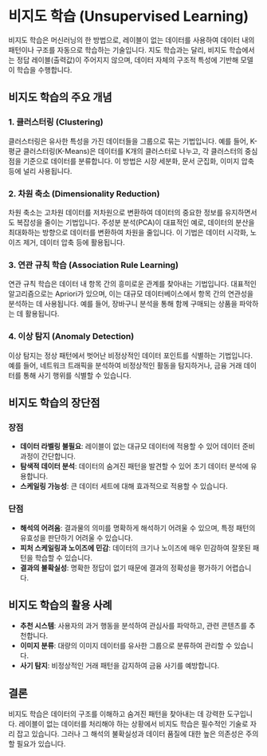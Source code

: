 # 비지도 학습 (Unsupervised Learning)

비지도 학습은 머신러닝의 한 방법으로, 레이블이 없는 데이터를 사용하여 데이터 내의 패턴이나 구조를 자동으로 학습하는 기술입니다. 지도 학습과는 달리, 비지도 학습에서는 정답 레이블(출력값)이 주어지지 않으며, 데이터 자체의 구조적 특성에 기반해 모델이 학습을 수행합니다.

## 비지도 학습의 주요 개념

### 1. 클러스터링 (Clustering)
클러스터링은 유사한 특성을 가진 데이터들을 그룹으로 묶는 기법입니다. 예를 들어, K-평균 클러스터링(K-Means)은 데이터를 K개의 클러스터로 나누고, 각 클러스터의 중심점을 기준으로 데이터를 분류합니다. 이 방법은 시장 세분화, 문서 군집화, 이미지 압축 등에 널리 사용됩니다.

### 2. 차원 축소 (Dimensionality Reduction)
차원 축소는 고차원 데이터를 저차원으로 변환하여 데이터의 중요한 정보를 유지하면서도 복잡성을 줄이는 기법입니다. 주성분 분석(PCA)이 대표적인 예로, 데이터의 분산을 최대화하는 방향으로 데이터를 변환하여 차원을 줄입니다. 이 기법은 데이터 시각화, 노이즈 제거, 데이터 압축 등에 활용됩니다.

### 3. 연관 규칙 학습 (Association Rule Learning)
연관 규칙 학습은 데이터 내 항목 간의 흥미로운 관계를 찾아내는 기법입니다. 대표적인 알고리즘으로는 Apriori가 있으며, 이는 대규모 데이터베이스에서 항목 간의 연관성을 분석하는 데 사용됩니다. 예를 들어, 장바구니 분석을 통해 함께 구매되는 상품을 파악하는 데 활용됩니다.

### 4. 이상 탐지 (Anomaly Detection)
이상 탐지는 정상 패턴에서 벗어난 비정상적인 데이터 포인트를 식별하는 기법입니다. 예를 들어, 네트워크 트래픽을 분석하여 비정상적인 활동을 탐지하거나, 금융 거래 데이터를 통해 사기 행위를 식별할 수 있습니다.

## 비지도 학습의 장단점

### 장점
- **데이터 라벨링 불필요**: 레이블이 없는 대규모 데이터에 적용할 수 있어 데이터 준비 과정이 간단합니다.
- **탐색적 데이터 분석**: 데이터의 숨겨진 패턴을 발견할 수 있어 초기 데이터 분석에 유용합니다.
- **스케일링 가능성**: 큰 데이터 세트에 대해 효과적으로 적용할 수 있습니다.

### 단점
- **해석의 어려움**: 결과물의 의미를 명확하게 해석하기 어려울 수 있으며, 특정 패턴의 유효성을 판단하기 어려울 수 있습니다.
- **피처 스케일링과 노이즈에 민감**: 데이터의 크기나 노이즈에 매우 민감하여 잘못된 패턴을 학습할 수 있습니다.
- **결과의 불확실성**: 명확한 정답이 없기 때문에 결과의 정확성을 평가하기 어렵습니다.

## 비지도 학습의 활용 사례
- **추천 시스템**: 사용자의 과거 행동을 분석하여 관심사를 파악하고, 관련 콘텐츠를 추천합니다.
- **이미지 분류**: 대량의 이미지 데이터를 유사한 그룹으로 분류하여 관리할 수 있습니다.
- **사기 탐지**: 비정상적인 거래 패턴을 감지하여 금융 사기를 예방합니다.

## 결론
비지도 학습은 데이터의 구조를 이해하고 숨겨진 패턴을 찾아내는 데 강력한 도구입니다. 레이블이 없는 데이터를 처리해야 하는 상황에서 비지도 학습은 필수적인 기술로 자리 잡고 있습니다. 그러나 그 해석의 불확실성과 데이터 품질에 대한 높은 의존성은 주의할 필요가 있습니다.

